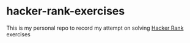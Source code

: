 # hacker-rank-exercises  
This is my personal repo to record my attempt on solving [Hacker Rank](https://www.hackerrank.com/) exercises
